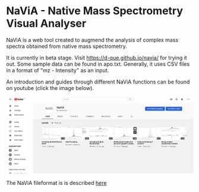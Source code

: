 # NaViA - Native Mass Spectrometry Visual Analyser

NaViA is a web tool created to augmend the analysis of complex mass spectra obtained from native mass spectrometry.

It is currently in beta stage. Visit https://d-que.github.io/navia/ for trying it out. Some sample data can be found in apo.txt. Generally, it uses CSV files in a format of "mz - Intensity" as an input.

An introduction and guides through different NaViA functions can be found on youtube (click the image below).

[![Watch the video](navia_youtube.png)](https://www.youtube.com/channel/UCRvzQxegz0WNkjvvaRJ8PpQ/)

The NaViA fileformat is is described [here](navia_fileformat.md)
